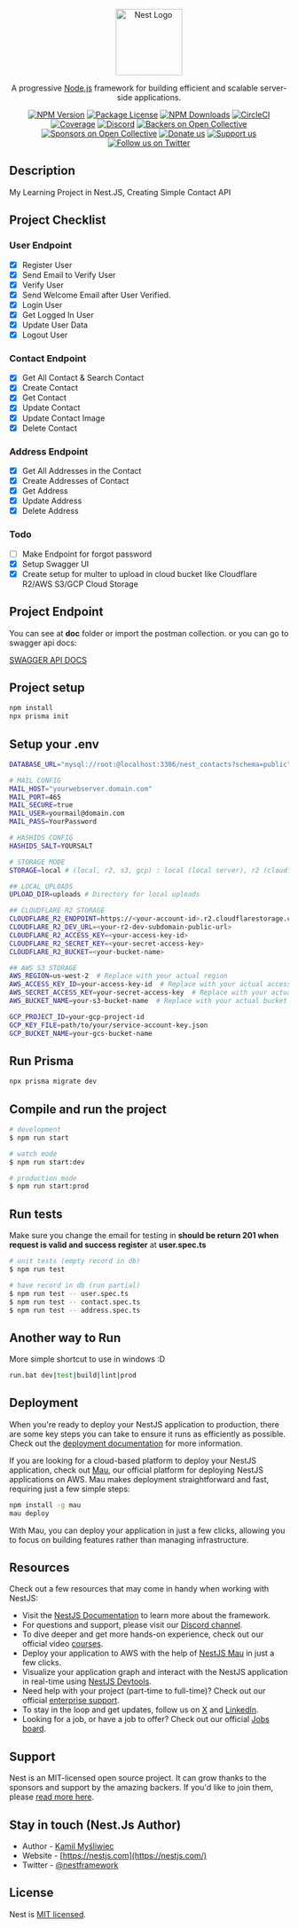 <p align="center">
  <a href="http://nestjs.com/" target="blank"><img src="https://nestjs.com/img/logo-small.svg" width="120" alt="Nest Logo" /></a>
</p>

  <p align="center">A progressive <a href="http://nodejs.org" target="_blank">Node.js</a> framework for building efficient and scalable server-side applications.</p>
    <p align="center">
<a href="https://www.npmjs.com/~nestjscore" target="_blank"><img src="https://img.shields.io/npm/v/@nestjs/core.svg" alt="NPM Version" /></a>
<a href="https://www.npmjs.com/~nestjscore" target="_blank"><img src="https://img.shields.io/npm/l/@nestjs/core.svg" alt="Package License" /></a>
<a href="https://www.npmjs.com/~nestjscore" target="_blank"><img src="https://img.shields.io/npm/dm/@nestjs/common.svg" alt="NPM Downloads" /></a>
<a href="https://circleci.com/gh/nestjs/nest" target="_blank"><img src="https://img.shields.io/circleci/build/github/nestjs/nest/master" alt="CircleCI" /></a>
<a href="https://coveralls.io/github/nestjs/nest?branch=master" target="_blank"><img src="https://coveralls.io/repos/github/nestjs/nest/badge.svg?branch=master#9" alt="Coverage" /></a>
<a href="https://discord.gg/G7Qnnhy" target="_blank"><img src="https://img.shields.io/badge/discord-online-brightgreen.svg" alt="Discord"/></a>
<a href="https://opencollective.com/nest#backer" target="_blank"><img src="https://opencollective.com/nest/backers/badge.svg" alt="Backers on Open Collective" /></a>
<a href="https://opencollective.com/nest#sponsor" target="_blank"><img src="https://opencollective.com/nest/sponsors/badge.svg" alt="Sponsors on Open Collective" /></a>
  <a href="https://paypal.me/kamilmysliwiec" target="_blank"><img src="https://img.shields.io/badge/Donate-PayPal-ff3f59.svg" alt="Donate us"/></a>
    <a href="https://opencollective.com/nest#sponsor"  target="_blank"><img src="https://img.shields.io/badge/Support%20us-Open%20Collective-41B883.svg" alt="Support us"></a>
  <a href="https://twitter.com/nestframework" target="_blank"><img src="https://img.shields.io/twitter/follow/nestframework.svg?style=social&label=Follow" alt="Follow us on Twitter"></a>
</p>
  <!--[![Backers on Open Collective](https://opencollective.com/nest/backers/badge.svg)](https://opencollective.com/nest#backer)
  [![Sponsors on Open Collective](https://opencollective.com/nest/sponsors/badge.svg)](https://opencollective.com/nest#sponsor)-->

## Description

My Learning Project in Nest.JS, Creating Simple Contact API

## Project Checklist

### User Endpoint

- [x] Register User
- [x] Send Email to Verify User
- [x] Verify User
- [x] Send Welcome Email after User Verified.
- [x] Login User
- [x] Get Logged In User
- [x] Update User Data
- [x] Logout User

### Contact Endpoint

- [x] Get All Contact & Search Contact
- [x] Create Contact
- [x] Get Contact
- [x] Update Contact
- [x] Update Contact Image
- [x] Delete Contact

### Address Endpoint

- [x] Get All Addresses in the Contact
- [x] Create Addresses of Contact
- [x] Get Address
- [x] Update Address
- [x] Delete Address

### Todo

- [ ] Make Endpoint for forgot password
- [x] Setup Swagger UI
- [x] Create setup for multer to upload in cloud bucket like Cloudflare R2/AWS S3/GCP Cloud Storage

## Project Endpoint

You can see at **doc** folder or import the postman collection.
or you can go to swagger api docs:

[SWAGGER API DOCS](https://localhost:3000/api)

## Project setup

```bash
npm install
npx prisma init
```

## Setup your .env

```bash
DATABASE_URL="mysql://root:@localhost:3306/nest_contacts?schema=public"

# MAIL CONFIG
MAIL_HOST="yourwebserver.domain.com"
MAIL_PORT=465
MAIL_SECURE=true
MAIL_USER=yourmail@domain.com
MAIL_PASS=YourPassword

# HASHIDS CONFIG
HASHIDS_SALT=YOURSALT

# STORAGE MODE
STORAGE=local # (local, r2, s3, gcp) : local (local server), r2 (cloudflare), s3 (aws), gcp(google cloud)

## LOCAL UPLOADS
UPLOAD_DIR=uploads # Directory for local uploads

## CLOUDFLARE R2 STORAGE
CLOUDFLARE_R2_ENDPOINT=https://<your-account-id>.r2.cloudflarestorage.com
CLOUDFLARE_R2_DEV_URL=<your-r2-dev-subdomain-public-url>
CLOUDFLARE_R2_ACCESS_KEY=<your-access-key-id>
CLOUDFLARE_R2_SECRET_KEY=<your-secret-access-key>
CLOUDFLARE_R2_BUCKET=<your-bucket-name>

## AWS S3 STORAGE
AWS_REGION=us-west-2  # Replace with your actual region
AWS_ACCESS_KEY_ID=your-access-key-id  # Replace with your actual access key ID
AWS_SECRET_ACCESS_KEY=your-secret-access-key  # Replace with your actual secret access key
AWS_BUCKET_NAME=your-s3-bucket-name  # Replace with your actual bucket name

GCP_PROJECT_ID=your-gcp-project-id
GCP_KEY_FILE=path/to/your/service-account-key.json
GCP_BUCKET_NAME=your-gcs-bucket-name
```

## Run Prisma

```bash
npx prisma migrate dev
```

## Compile and run the project

```bash
# development
$ npm run start

# watch mode
$ npm run start:dev

# production mode
$ npm run start:prod
```

## Run tests

Make sure you change the email for testing in **should be return 201 when request is valid and success register** at **user.spec.ts**

```bash
# unit tests (empty record in db)
$ npm run test

# have record in db (run partial)
$ npm run test -- user.spec.ts
$ npm run test -- contact.spec.ts
$ npm run test -- address.spec.ts
```

## Another way to Run

More simple shortcut to use in windows :D

```bash
run.bat dev|test|build|lint|prod
```

## Deployment

When you're ready to deploy your NestJS application to production, there are some key steps you can take to ensure it runs as efficiently as possible. Check out the [deployment documentation](https://docs.nestjs.com/deployment) for more information.

If you are looking for a cloud-based platform to deploy your NestJS application, check out [Mau](https://mau.nestjs.com), our official platform for deploying NestJS applications on AWS. Mau makes deployment straightforward and fast, requiring just a few simple steps:

```bash
npm install -g mau
mau deploy
```

With Mau, you can deploy your application in just a few clicks, allowing you to focus on building features rather than managing infrastructure.

## Resources

Check out a few resources that may come in handy when working with NestJS:

- Visit the [NestJS Documentation](https://docs.nestjs.com) to learn more about the framework.
- For questions and support, please visit our [Discord channel](https://discord.gg/G7Qnnhy).
- To dive deeper and get more hands-on experience, check out our official video [courses](https://courses.nestjs.com/).
- Deploy your application to AWS with the help of [NestJS Mau](https://mau.nestjs.com) in just a few clicks.
- Visualize your application graph and interact with the NestJS application in real-time using [NestJS Devtools](https://devtools.nestjs.com).
- Need help with your project (part-time to full-time)? Check out our official [enterprise support](https://enterprise.nestjs.com).
- To stay in the loop and get updates, follow us on [X](https://x.com/nestframework) and [LinkedIn](https://linkedin.com/company/nestjs).
- Looking for a job, or have a job to offer? Check out our official [Jobs board](https://jobs.nestjs.com).

## Support

Nest is an MIT-licensed open source project. It can grow thanks to the sponsors and support by the amazing backers. If you'd like to join them, please [read more here](https://docs.nestjs.com/support).

## Stay in touch (Nest.Js Author)

- Author - [Kamil Myśliwiec](https://twitter.com/kammysliwiec)
- Website - [https://nestjs.com](https://nestjs.com/)
- Twitter - [@nestframework](https://twitter.com/nestframework)

## License

Nest is [MIT licensed](https://github.com/nestjs/nest/blob/master/LICENSE).

